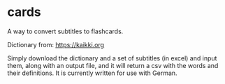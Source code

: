 # cards
A way to convert subtitles to flashcards.

Dictionary from: https://kaikki.org

Simply download the dictionary and a set of subtitles (in excel) and input them, along with an output file, and it will return a csv with the words and their definitions. It is currently written for use with German.

